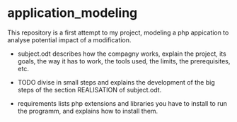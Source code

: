 # application_modeling



This repository is a first attempt to my project, modeling a php appication to analyse potential impact of a modification.

- subject.odt describes how the compagny works, explain the project, its goals, the way it has to work, the tools used, the limits, the prerequisites, etc.

- TODO divise in small steps and explains the development of the big steps of the section REALISATION of subject.odt.

- requirements lists php extensions and libraries you have to install to run the programm, and explains how to install them.
